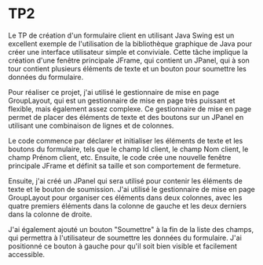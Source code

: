 # TP2

Le TP de création d'un formulaire client en utilisant Java Swing est un excellent exemple de l'utilisation de la bibliothèque graphique de Java pour créer une interface utilisateur simple et conviviale. Cette tâche implique la création d'une fenêtre principale JFrame, qui contient un JPanel, qui à son tour contient plusieurs éléments de texte et un bouton pour soumettre les données du formulaire.

Pour réaliser ce projet, j'ai utilisé le gestionnaire de mise en page GroupLayout, qui est un gestionnaire de mise en page très puissant et flexible, mais également assez complexe. Ce gestionnaire de mise en page permet de placer des éléments de texte et des boutons sur un JPanel en utilisant une combinaison de lignes et de colonnes.

Le code commence par déclarer et initialiser les éléments de texte et les boutons du formulaire, tels que le champ Id client, le champ Nom client, le champ Prénom client, etc. Ensuite, le code crée une nouvelle fenêtre principale JFrame et définit sa taille et son comportement de fermeture.

Ensuite, j'ai créé un JPanel qui sera utilisé pour contenir les éléments de texte et le bouton de soumission. J'ai utilisé le gestionnaire de mise en page GroupLayout pour organiser ces éléments dans deux colonnes, avec les quatre premiers éléments dans la colonne de gauche et les deux derniers dans la colonne de droite.

J'ai également ajouté un bouton "Soumettre" à la fin de la liste des champs, qui permettra à l'utilisateur de soumettre les données du formulaire. J'ai positionné ce bouton à gauche pour qu'il soit bien visible et facilement accessible.
